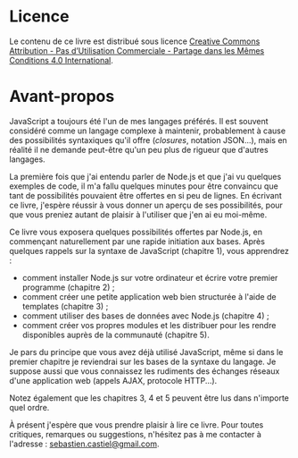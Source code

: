 # Licence

Le contenu de ce livre est distribué sous licence
[Creative Commons Attribution - Pas d’Utilisation Commerciale - Partage dans les Mêmes Conditions 4.0 International](http://creativecommons.org/licenses/by-nc-sa/4.0/deed.fr).

# Avant-propos

JavaScript a toujours été l'un de mes langages préférés. Il est souvent
considéré comme un langage complexe à maintenir, probablement à cause des
possibilités syntaxiques qu'il offre (_closures_, notation JSON...), mais en
réalité il ne demande peut-être qu'un peu plus de rigueur que d'autres
langages.

La première fois que j'ai entendu parler de Node.js et que j'ai vu quelques
exemples de code, il m'a fallu quelques minutes pour être convaincu que tant
de possibilités pouvaient être offertes en si peu de lignes. En écrivant ce
livre, j'espère réussir à vous donner un aperçu de ses possibilités, pour que
vous preniez autant de plaisir à l'utiliser que j'en ai eu moi-même.

Ce livre vous exposera quelques possibilités offertes par Node.js, en
commençant naturellement par une rapide initiation aux bases. Après quelques
rappels sur la syntaxe de JavaScript (chapitre 1), vous apprendrez :

  * comment installer Node.js sur votre ordinateur et écrire votre premier programme (chapitre 2) ;
  * comment créer une petite application web bien structurée à l'aide de templates (chapitre 3) ;
  * comment utiliser des bases de données avec Node.js (chapitre 4) ;
  * comment créer vos propres modules et les distribuer pour les rendre disponibles auprès de la communauté (chapitre 5).

Je pars du principe que vous avez déjà utilisé JavaScript, même si dans le
premier chapitre je reviendrai sur les bases de la syntaxe du langage. Je
suppose aussi que vous connaissez les rudiments des échanges réseaux d'une
application web (appels AJAX, protocole HTTP...).

Notez également que les chapitres 3, 4 et 5 peuvent être lus dans n'importe
quel ordre.

À présent j'espère que vous prendre plaisir à lire ce livre. Pour toutes
critiques, remarques ou suggestions, n'hésitez pas à me contacter à l'adresse :
sebastien.castiel@gmail.com.
